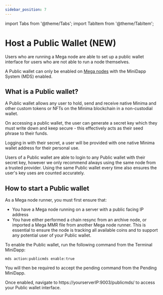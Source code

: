 ```yaml
---
sidebar_position: 7
---
```


import Tabs from '@theme/Tabs';
import TabItem from '@theme/TabItem';

# Host a Public Wallet (NEW)

Users who are running a Mega node are able to set up a public wallet interface for users who are not able to run a node themselves. 

A Public wallet can only be enabled on [Mega nodes](/docs/runanode/meganode) with the MiniDapp System (MDS) enabled.

## What is a Public wallet?

A Public wallet allows any user to hold, send and receive native Minima and other custom tokens or NFTs on the Minima blockchain in a non-custodial wallet. 

On accessing a public wallet, the user can generate a secret key which they must write down and keep secure - this effectively acts as their seed phrase to their funds. 

Logging in with their secret, a user will be provided with one native Minima wallet address for their personal use. 

Users of a Public wallet are able to login to any Public wallet with their secret key, however we only recommend always using the same node from a trusted provider. Using the same Public wallet every time also ensures the user's key uses are counted accurately. 

## How to start a Public wallet

As a Mega node runner, you must first ensure that:

- You have a Mega node running on a server with a public facing IP address 
- You have either performed a chain resync from an archive node, or imported a Mega MMR file from another Mega node runner. This is essential to ensure the node is tracking all available coins and to support any potential user of your Public wallet.

To enable the Public wallet, run the following command from the Terminal MiniDapp:

`mds action:publicmds enable:true`

You will then be required to accept the pending command from the Pending MiniDapp. 

Once enabled, navigate to https://yourserverIP:9003/publicmds/ to access your Public wallet interface.


